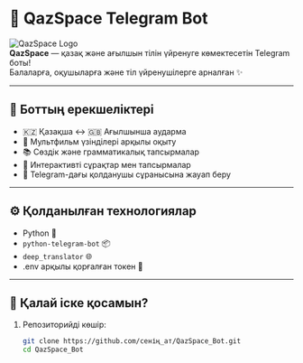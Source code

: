 # 🚀 QazSpace Telegram Bot

![QazSpace Logo](https://emojicdn.elk.sh/🛰️)  
**QazSpace** — қазақ және ағылшын тілін үйренуге көмектесетін Telegram боты!  
Балаларға, оқушыларға және тіл үйренушілерге арналған ✨

---

## 📌 Боттың ерекшеліктері

- 🇰🇿 Қазақша ↔ 🇬🇧 Ағылшынша аударма
- 🎥 Мультфильм үзінділері арқылы оқыту
- 📚 Сөздік және грамматикалық тапсырмалар
- 🧠 Интерактивті сұрақтар мен тапсырмалар
- 💬 Telegram-дағы қолданушы сұранысына жауап беру

---

## ⚙ Қолданылған технологиялар

- Python 🐍
- `python-telegram-bot` 📦
- `deep_translator` 🌐
- .env арқылы қорғалған токен 🔐

---

## 🔧 Қалай іске қосамын?

1. Репозиторийді көшір:
   ```bash
   git clone https://github.com/сенің_ат/QazSpace_Bot.git
   cd QazSpace_Bot
